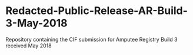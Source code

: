 # Redacted-Public-Release-AR-Build-3-May-2018
Repository containing the CIF submission for Amputee Registry Build 3 received May 2018
